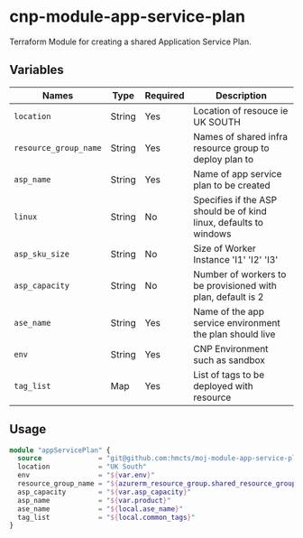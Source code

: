# cnp-module-app-service-plan
Terraform Module for creating a shared Application Service Plan.

## Variables

Names | Type | Required | Description
--- | --- | --- | --- |
`location` | String | Yes | Location of resouce ie UK SOUTH
`resource_group_name` | String | Yes | Names of shared infra resource group to deploy plan to
`asp_name` | String | Yes | Name of app service plan to be created
`linux` | String | No | Specifies if the ASP should be of kind linux, defaults to windows
`asp_sku_size` | String | No| Size of Worker Instance 'I1' 'I2' 'I3'
`asp_capacity` | String | No | Number of workers to be provisioned with plan, default is 2
`ase_name` | String | Yes | Name of the app service environment the plan should live
`env` | String | Yes | CNP Environment such as sandbox
`tag_list` | Map | Yes | List of tags to be deployed with resource

## Usage

```terraform
module "appServicePlan" {
  source              = "git@github.com:hmcts/moj-module-app-service-plan"
  location            = "UK South"
  env                 = "${var.env}"
  resource_group_name = "${azurerm_resource_group.shared_resource_group.name}"
  asp_capacity        = "${var.asp_capacity}"
  asp_name            = "${var.product}"
  ase_name            = "${local.ase_name}"
  tag_list            = "${local.common_tags}"
}
```
